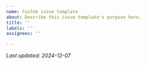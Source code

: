 ```yaml
---
name: Custom issue template
about: Describe this issue template's purpose here.
title: ''
labels: ''
assignees: ''

---
```




*Last updated: 2024-12-07*
